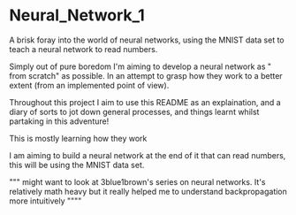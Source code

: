 # Neural_Network_1
A brisk foray into the world of neural networks, using the MNIST data set to teach a neural network to read numbers.

Simply out of pure boredom I'm aiming to develop a neural network as " from scratch" as possible. In an attempt to grasp how they work to a better extent (from an implemented point of view).

Throughout this project I aim to use this README as an explaination, and a diary of sorts to jot down general processes, and things learnt whilst partaking in this adventure!

This is mostly learning how they work

I am aiming to build a neural network at the end of it that can read numbers, this will be using the MNIST data set.

"""
might want to look at 3blue1brown's series on neural networks. It's relatively math heavy but it really helped me to understand backpropagation more intuitively
""""



